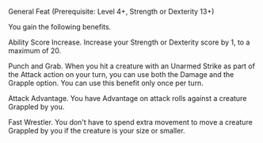 General Feat (Prerequisite: Level 4+, Strength or Dexterity 13+)

You gain the following benefits.

Ability Score Increase. Increase your Strength or Dexterity score by 1, to a maximum of 20.

Punch and Grab. When you hit a creature with an Unarmed Strike as part of the Attack action on your turn, you can use both the Damage and the Grapple option. You can use this benefit only once per turn.

Attack Advantage. You have Advantage on attack rolls against a creature Grappled by you.

Fast Wrestler. You don't have to spend extra movement to move a creature Grappled by you if the creature is your size or smaller.